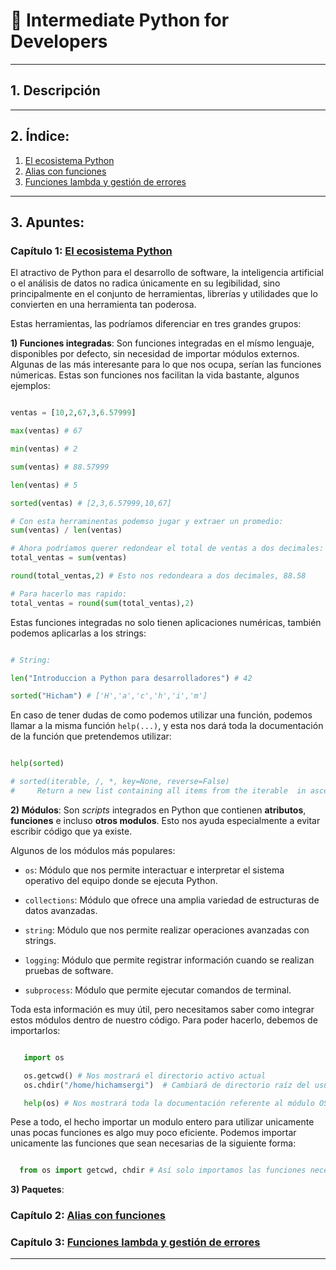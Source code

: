 # 📘 Intermediate Python for Developers

---

## 1. Descripción



---

## 2. Índice:

1. [El ecosistema Python](#capítulo-1-el-ecosistema-python)
2. [Alias con funciones](#capítulo-2-alias-con-funciones)
3. [Funciones lambda y gestión de errores](#capítulo-3-funciones-lambda-y-gestión-de-errores)

---

## 3. Apuntes:

### Capítulo 1: **<ins>El ecosistema Python</ins>**

El atractivo de Python para el desarrollo de software, la inteligencia artificial o el análisis de datos no radica únicamente en su legibilidad, sino principalmente en el conjunto de herramientas, librerías y utilidades que lo convierten en una herramienta tan poderosa. 

Estas herramientas, las podríamos diferenciar en tres grandes grupos:

**1) Funciones integradas**: Son funciones integradas en el mísmo lenguaje, disponibles por defecto, sin necesidad de importar módulos externos. Algunas de las más interesante para lo que nos ocupa, serían las funciones númericas. Estas son funciones nos facilitan la vida bastante, algunos ejemplos:

```python

ventas = [10,2,67,3,6.57999]

max(ventas) # 67

min(ventas) # 2

sum(ventas) # 88.57999

len(ventas) # 5

sorted(ventas) # [2,3,6.57999,10,67]

# Con esta herraminentas podemso jugar y extraer un promedio:
sum(ventas) / len(ventas)

# Ahora podríamos querer redondear el total de ventas a dos decimales:
total_ventas = sum(ventas)

round(total_ventas,2) # Esto nos redondeara a dos decimales, 88.58

# Para hacerlo mas rapido:
total_ventas = round(sum(total_ventas),2)

```

Estas funciones integradas no solo tienen aplicaciones numéricas, también podemos aplicarlas a los strings:

```python

# String:

len("Introduccion a Python para desarrolladores") # 42

sorted("Hicham") # ['H','a','c','h','i','m']
```

En caso de tener dudas de como podemos utilizar una función, podemos llamar a la misma función ```help(...)```, y esta nos dará toda la documentación de la función que pretendemos utilizar:

```python

help(sorted)

# sorted(iterable, /, *, key=None, reverse=False)
#     Return a new list containing all items from the iterable  in ascending order.
```

**2) Módulos**: Son *scripts* integrados en Python que contienen **atributos**, **funciones** e incluso **otros modulos**. Esto nos ayuda especialmente a evitar escribir código que ya existe.

Algunos de los módulos más populares:

 - ```os```: Módulo que nos permite interactuar e interpretar el sistema operativo del equipo donde se ejecuta Python.

 - ```collections```: Módulo que ofrece una amplia variedad de estructuras de datos avanzadas.

 - ```string```: Módulo que nos permite realizar operaciones avanzadas con strings.

 - ```logging```: Módulo que permite registrar información cuando se realizan pruebas de software.

 - ```subprocess```: Módulo que permite ejecutar comandos de terminal.

 Toda esta información es muy útil, pero necesitamos saber como integrar estos módulos dentro de nuestro código. Para poder hacerlo, debemos de importarlos:
 
 ```python
 
    import os

    os.getcwd() # Nos mostrará el directorio activo actual
    os.chdir("/home/hichamsergi")  # Cambiará de directorio raíz del usuario hichamsergi

    help(os) # Nos mostrará toda la documentación referente al módulo OS
 ```

 Pese a todo, el hecho importar un modulo entero para utilizar unicamente unas pocas funciones es algo muy poco eficiente. Podemos importar unicamente las funciones que sean necesarias de la siguiente forma:
 ```python

   from os import getcwd, chdir # Así solo importamos las funciones necesárias.
 ```

**3) Paquetes**:

### Capítulo 2: **<ins>Alias con funciones</ins>**



### Capítulo 3: **<ins>Funciones lambda y gestión de errores</ins>**



---